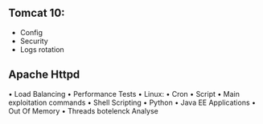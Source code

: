 ## Tomcat 10:
- Config
- Security 
- Logs rotation

## Apache Httpd
 • Load Balancing
 • Performance Tests
 • Linux: 
    • Cron
    • Script
    • Main exploitation commands
 • Shell Scripting
 • Python
 • Java EE Applications
    • Out Of Memory 
    • Threads botelenck Analyse
